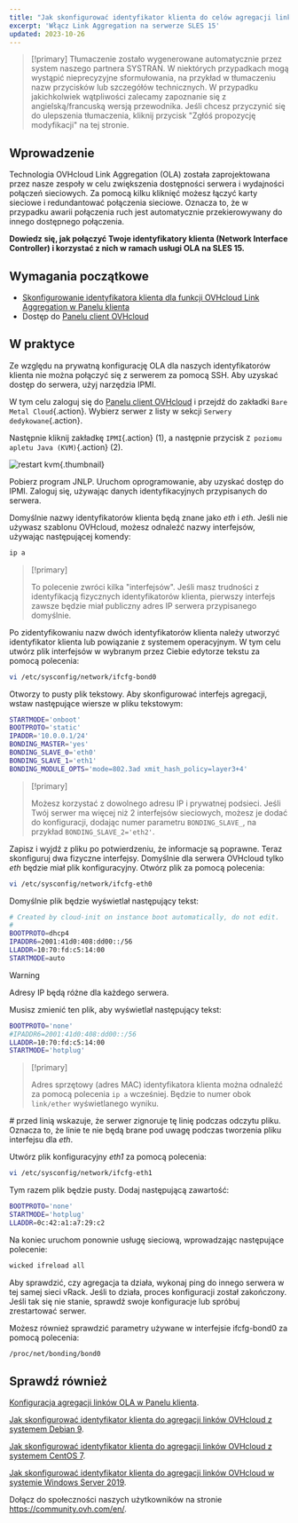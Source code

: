```yaml
---
title: "Jak skonfigurować identyfikator klienta do celów agregacji linków OVHcloud w SLES 15"
excerpt: 'Włącz Link Aggregation na serwerze SLES 15'
updated: 2023-10-26
---
```


> [!primary]
> Tłumaczenie zostało wygenerowane automatycznie przez system naszego partnera SYSTRAN. W niektórych przypadkach mogą wystąpić nieprecyzyjne sformułowania, na przykład w tłumaczeniu nazw przycisków lub szczegółów technicznych. W przypadku jakichkolwiek wątpliwości zalecamy zapoznanie się z angielską/francuską wersją przewodnika. Jeśli chcesz przyczynić się do ulepszenia tłumaczenia, kliknij przycisk "Zgłóś propozycję modyfikacji" na tej stronie.
> 

## Wprowadzenie

Technologia OVHcloud Link Aggregation (OLA) została zaprojektowana przez nasze zespoły w celu zwiększenia dostępności serwera i wydajności połączeń sieciowych. Za pomocą kilku kliknięć możesz łączyć karty sieciowe i redundantować połączenia sieciowe. Oznacza to, że w przypadku awarii połączenia ruch jest automatycznie przekierowywany do innego dostępnego połączenia.

**Dowiedz się, jak połączyć Twoje identyfikatory klienta (Network Interface Controller) i korzystać z nich w ramach usługi OLA na SLES 15.**

## Wymagania początkowe

- [Skonfigurowanie identyfikatora klienta dla funkcji OVHcloud Link Aggregation w Panelu klienta](/pages/bare_metal_cloud/dedicated_servers/ola-enable-manager)
- Dostęp do [Panelu client OVHcloud](/links/manager)

## W praktyce

Ze względu na prywatną konfigurację OLA dla naszych identyfikatorów klienta nie można połączyć się z serwerem za pomocą SSH. Aby uzyskać dostęp do serwera, użyj narzędzia IPMI.

W tym celu zaloguj się do [Panelu client OVHcloud](/links/manager) i przejdź do zakładki `Bare Metal Cloud`{.action}. Wybierz serwer z listy w sekcji `Serwery dedykowane`{.action}.

Następnie kliknij zakładkę `IPMI`{.action} (1), a następnie przycisk `Z poziomu apletu Java (KVM)`{.action} (2).

![restart kvm](images/remote_kvm2022.png){.thumbnail}

Pobierz program JNLP. Uruchom oprogramowanie, aby uzyskać dostęp do IPMI. Zaloguj się, używając danych identyfikacyjnych przypisanych do serwera.

Domyślnie nazwy identyfikatorów klienta będą znane jako *eth* i *eth*. Jeśli nie używasz szablonu OVHcloud, możesz odnaleźć nazwy interfejsów, używając następującej komendy:

```bash
ip a
```

> [!primary]
>
> To polecenie zwróci kilka "interfejsów". Jeśli masz trudności z identyfikacją fizycznych identyfikatorów klienta, pierwszy interfejs zawsze będzie miał publiczny adres IP serwera przypisanego domyślnie.
>

Po zidentyfikowaniu nazw dwóch identyfikatorów klienta należy utworzyć identyfikator klienta lub powiązanie z systemem operacyjnym. W tym celu utwórz plik interfejsów w wybranym przez Ciebie edytorze tekstu za pomocą polecenia:

```bash
vi /etc/sysconfig/network/ifcfg-bond0
```

Otworzy to pusty plik tekstowy. Aby skonfigurować interfejs agregacji, wstaw następujące wiersze w pliku tekstowym:

```bash
STARTMODE='onboot'
BOOTPROTO='static'
IPADDR='10.0.0.1/24'
BONDING_MASTER='yes'
BONDING_SLAVE_0='eth0'
BONDING_SLAVE_1='eth1'
BONDING_MODULE_OPTS='mode=802.3ad xmit_hash_policy=layer3+4'
```

> [!primary]
>
> Możesz korzystać z dowolnego adresu IP i prywatnej podsieci.
> Jeśli Twój serwer ma więcej niż 2 interfejsów sieciowych, możesz je dodać do konfiguracji, dodając numer parametru `BONDING_SLAVE_`, na przykład `BONDING_SLAVE_2='eth2'`.
>

Zapisz i wyjdź z pliku po potwierdzeniu, że informacje są poprawne.  Teraz skonfiguruj dwa fizyczne interfejsy. Domyślnie dla serwera OVHcloud tylko *eth* będzie miał plik konfiguracyjny. Otwórz plik za pomocą polecenia:

```bash
vi /etc/sysconfig/network/ifcfg-eth0
```

Domyślnie plik będzie wyświetlał następujący tekst:

```bash
# Created by cloud-init on instance boot automatically, do not edit.
#
BOOTPROTO=dhcp4
IPADDR6=2001:41d0:408:dd00::/56
LLADDR=10:70:fd:c5:14:00
STARTMODE=auto
```

> [!warning]
>
> Adresy IP będą różne dla każdego serwera.
>

Musisz zmienić ten plik, aby wyświetlał następujący tekst:

```bash
BOOTPROTO='none'
#IPADDR6=2001:41d0:408:dd00::/56
LLADDR=10:70:fd:c5:14:00
STARTMODE='hotplug'
```

> [!primary]
>
> Adres sprzętowy (adres MAC) identyfikatora klienta można odnaleźć za pomocą polecenia `ip a` wcześniej. Będzie to numer obok `link/ether` wyświetlanego wyniku.
>

*#* przed linią wskazuje, że serwer zignoruje tę linię podczas odczytu pliku. Oznacza to, że linie te nie będą brane pod uwagę podczas tworzenia pliku interfejsu dla *eth*.

Utwórz plik konfiguracyjny *eth1* za pomocą polecenia:

```bash
vi /etc/sysconfig/network/ifcfg-eth1
```

Tym razem plik będzie pusty. Dodaj następującą zawartość:

```bash
BOOTPROTO='none'
STARTMODE='hotplug'
LLADDR=0c:42:a1:a7:29:c2
```

Na koniec uruchom ponownie usługę sieciową, wprowadzając następujące polecenie:

```bash
wicked ifreload all
```

Aby sprawdzić, czy agregacja ta działa, wykonaj ping do innego serwera w tej samej sieci vRack. Jeśli to działa, proces konfiguracji został zakończony. Jeśli tak się nie stanie, sprawdź swoje konfiguracje lub spróbuj zrestartować serwer.

Możesz również sprawdzić parametry używane w interfejsie ifcfg-bond0 za pomocą polecenia:

```bash
/proc/net/bonding/bond0
```

## Sprawdź również

[Konfiguracja agregacji linków OLA w Panelu klienta](/pages/bare_metal_cloud/dedicated_servers/ola-enable-manager).

[Jak skonfigurować identyfikator klienta do agregacji linków OVHcloud z systemem Debian 9](/pages/bare_metal_cloud/dedicated_servers/ola-enable-debian9).

[Jak skonfigurować identyfikator klienta do agregacji linków OVHcloud z systemem CentOS 7](/pages/bare_metal_cloud/dedicated_servers/ola-enable-centos7).

[Jak skonfigurować identyfikator klienta do agregacji linków OVHcloud w systemie Windows Server 2019](/pages/bare_metal_cloud/dedicated_servers/ola-enable-w2k19).

Dołącz do społeczności naszych użytkowników na stronie <https://community.ovh.com/en/>.
